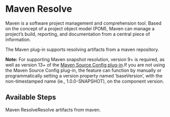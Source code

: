 
# Maven Resolve

Maven is a software project management and comprehension tool. Based on the concept of a project object model (POM), Maven can manage a project’s build, reporting, and documentation from a central piece of information.

The Maven plug-in supports resolving artifacts from a maven repository.

**Note:** For supporting Maven snapshot resolution, version 9+ is required, as well as version 13+ of the [Maven Source Config plug-in](https://urbancode.github.io/IBM-UCx-PLUGIN-DOCS/UCD/MavenSourceConfig/).If you are not using the Maven Source Config plug-in, the feature can function by manually or programmatically setting a version property named ‘baseVersion’, with the non-timestamped name (ie., 1.0.0-SNAPSHOT), on the component version.


## Available Steps

Maven ResolveResolve artifacts from maven.


